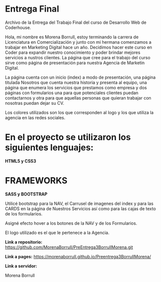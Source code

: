 # Entrega Final

Archivo de la Entrega del Trabajo Final del curso de Desarrollo Web de Coderhouse. 

Hola, mi nombre es Morena Borrull, estoy terminando la carrera de Licenciatura en Comercialización y junto con mi hermana comenzamos a trabajar en Marketing Digital hace un año. Decidimos hacer este curso en Coder para expandir nuestro conocimiento y poder brindar mejores servicios a nustros clientes. La página que cree para el trabajo del curso sirve como página de presentación para nuestra Agencia de Marketin Digital.

La página cuenta con un inicio (index) a modo de presentación, una página titulada Nosotros que cuenta nuestra historia y presenta al equipo, una página que enumera los servicios que prestamos como empresa y dos páginas con formularios una para que potenciales clientes puedan contactarnos y otra para que aquellas personas que quieran trabajar con nosotras puedan dejar su CV.

Los colores utilizados son los que corresponden al logo y los que utiliza la agencia en las redes sociales.

# En el proyecto se utilizaron los siguientes lenguajes:

**HTML5 y CSS3**

# FRAMEWORKS 

**SASS y BOOTSTRAP**

Utilicé bootstrap para la NAV, el Carrusel de imagenes del index y para las CARDS en la página de Nuestros Servicios así como para las cajas de texto de los formularios.

Asigné efecto hover a los botones de la NAV y de los Formularios.

El logo utilizado es el que le pertenece a la Agencia. 

**Link a repositorio:** https://github.com/MorenaBorrull/PreEntrega3BorrullMorena.git

**Link a pages:** https://morenaborrull.github.io/Preentrega3BorrullMorena/

**Link a servidor:** 

Morena Borrull
